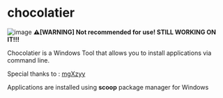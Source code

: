 # chocolatier
![image](https://github.com/spiry32/chocolatier/assets/103727459/7a3bc6b2-4022-472f-bed9-3a226e4d439f)
**⚠[WARNING] Not recommended for use! STILL WORKING ON IT!!!**

Chocolatier is a Windows Tool that allows you to install applications via command line.

Special thanks to : [mgXzyy](https://github.com/mariangXzyy/)

Applications are installed using **scoop** package manager for Windows
